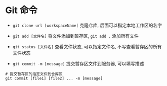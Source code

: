 # Git 命令

+ `git clone url [workspaceName[`
克隆仓库, 后面可以指定本地工作区的名字

+ `git add [文件名]`
将文件添加到暂存区, `git add .` 添加所有文件

+ `git status [文件名]`
查看文件状态, 可以指定文件名, 不写查看暂存区的所有文件状态 

+ `git commit -m [message]`
提交暂存区文件到服务器, 可以填写描述
```
# 提交暂存区的指定文件到仓库区
git commit [file1] [file2] ... -m [message]


```